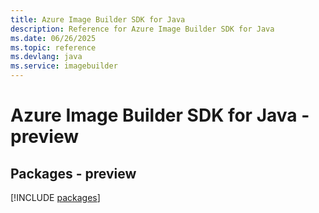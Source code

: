 ```yaml
---
title: Azure Image Builder SDK for Java
description: Reference for Azure Image Builder SDK for Java
ms.date: 06/26/2025
ms.topic: reference
ms.devlang: java
ms.service: imagebuilder
---
```

# Azure Image Builder SDK for Java - preview
## Packages - preview
[!INCLUDE [packages](image-builder-index.md)]